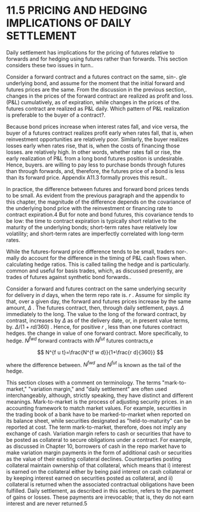 # 11.5 PRICING AND HEDGING IMPLICATIONS OF DAILY SETTLEMENT  

Daily settlement has implications for the pricing of futures relative to forwards and for hedging using futures rather than forwards. This section considers these two issues in turn..  

Consider a forward contract and a futures contract on the same, sin-. gle underlying bond, and assume for the moment that the initial forward and futures prices are the same. From the discussion in the previous section,. changes in the prices of the forward contract are realized as profit and loss. $(\mathrm{P}\&\mathrm{L})$ cumulatively, as of expiration, while changes in the prices of the. futures contract are realized as P&L daily. Which pattern of P&L realization is preferable to the buyer of a contract?.  

Because bond prices increase when interest rates fall, and vice versa, the buyer of a futures contract realizes profit early when rates fall, that is, when reinvestment opportunities are relatively poor. Similarly, the buyer realizes losses early when rates rise, that is, when the costs of financing those losses. are relatively high. In other words, whether rates fall or rise, the early realization of $\mathrm{P}\&\mathrm{L}$ from a long bond futures position is undesirable. Hence, buyers. are willing to pay less to purchase bonds through futures than through forwards, and, therefore, the futures price of a bond is less than its forward price. Appendix A11.3 formally proves this result..  

In practice, the difference between futures and forward bond prices tends to be small. As evident from the previous paragraph and the appendix to this chapter, the magnitude of the difference depends on the covariance of the underlying bond price with the reinvestment or financing rate to contract expiration.4 But for note and bond futures, this covariance tends to be low: the time to contract expiration is typically short relative to the maturity of the underlying bonds; short-term rates have relatively low volatility; and short-term rates are imperfectly correlated with long-term rates.  

While the futures-forward price difference tends to be small, traders nor-. mally do account for the difference in the timing of P&L cash flows when. calculating hedge ratios. This is called tailing the hedge and is particularly. common and useful for basis trades, which, as discussed presently, are trades of futures against synthetic bond forwards..  

Consider a forward and futures contract on the same underlying security for delivery in $d$ days, when the term repo rate is. $r$ . Assume for simplic ity that, over a given day, the forward and futures prices increase by the same amount, $\Delta$ . The futures contract, then, through daily settlement, pays. $\Delta$ immediately to the long. The value to the long of the forward contract, by contrast, increases by $\Delta$ as of the delivery date, or, in present value terms, by. $\Delta/(1+r d/360)$ . Hence, for positive $r$ , less than one futures contract hedges. the change in value of one forward contract. More specifically, to hedge. $N^{\bar{f}w d}$ forward contracts with $N^{f u t}$ futures contracts,e  

$$
N^{f u t}=\frac{N^{f w d}}{1+\frac{r d}{360}}
$$  

where the difference between. $N^{f w d}$ and $N^{f u t}$ is known as the tail of the hedge.  

This section closes with a comment on terminology. The terms "mark-to-market," "variation margin," and "daily settlement" are often used interchangeably, although, strictly speaking, they have distinct and different meanings. Mark-to-market is the process of adjusting security prices. in an accounting framework to match market values. For example, securities in the trading book of a bank have to be marked-to-market when reported on its balance sheet, while securities designated as "held-to-maturity" can be reported at cost. The term mark-to-market, therefore, does not imply any exchange of cash. Variation margin refers to cash or securities that have to be posted as collateral to secure obligations under a contract. For example, as discussed in Chapter 10, borrowers of cash in the repo market have to make variation margin payments in the form of additional cash or securities as the value of their existing collateral declines. Counterparties posting collateral maintain ownership of that collateral, which means that i) interest is earned on the collateral either by being paid interest on cash collateral or by keeping interest earned on securities posted as collateral, and ii) collateral is returned when the associated contractual obligations have been fulfilled. Daily settlement, as described in this section, refers to the payment of gains or losses. These payments are irrevocable; that is, they do not earn interest and are never returned.5  
